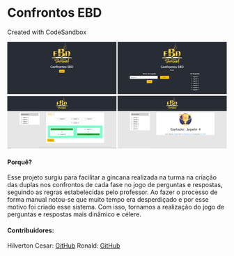 # Confrontos EBD
Created with CodeSandbox

![Telas](https://github.com/Hilverton/Confrontos_EBD/blob/master/Telas2.png)

#### Porquê?

Esse projeto surgiu para facilitar a gincana realizada na turma na criação das duplas nos confrontos de cada fase no jogo de perguntas e respostas, seguindo as regras estabelecidas pelo professor. Ao fazer o processo de forma manual notou-se que muito tempo era desperdiçado e por esse motivo foi criado esse sistema. Com isso, tornamos a realização do jogo de perguntas e respostas mais dinâmico e célere.


#### Contribuidores:

Hilverton Cesar: [GitHub](https://github.com/Hilverton)
Ronald: [GitHub](https://github.com/Ronaldss)

